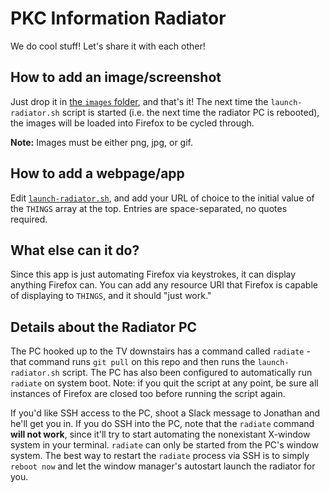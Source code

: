 PKC Information Radiator
=====
We do cool stuff! Let's share it with each other!

## How to add an image/screenshot
Just drop it in [the `images` folder](https://github.com/jming422/info-radiator/tree/master/images), and that's it! The next time the `launch-radiator.sh` script is started (i.e. the next time the radiator PC is rebooted), the images will be loaded into Firefox to be cycled through.

**Note:** Images must be either png, jpg, or gif.

## How to add a webpage/app
Edit [`launch-radiator.sh`](https://github.com/jming422/info-radiator/blob/master/launch-radiator.sh), and add your URL of choice to the initial value of the `THINGS` array at the top. Entries are space-separated, no quotes required.

## What else can it do?
Since this app is just automating Firefox via keystrokes, it can display anything Firefox can. You can add any resource URI that Firefox is capable of displaying to `THINGS`, and it should "just work."

## Details about the Radiator PC
The PC hooked up to the TV downstairs has a command called `radiate` - that command runs `git pull` on this repo and then runs the `launch-radiator.sh` script. The PC has also been configured to automatically run `radiate` on system boot. Note: if you quit the script at any point, be sure all instances of Firefox are closed too before running the script again.

If you'd like SSH access to the PC, shoot a Slack message to Jonathan and he'll get you in. If you do SSH into the PC, note that the `radiate` command **will not work**, since it'll try to start automating the nonexistant X-window system in your terminal. `radiate` can only be started from the PC's window system. The best way to restart the `radiate` process via SSH is to simply `reboot now` and let the window manager's autostart launch the radiator for you.
